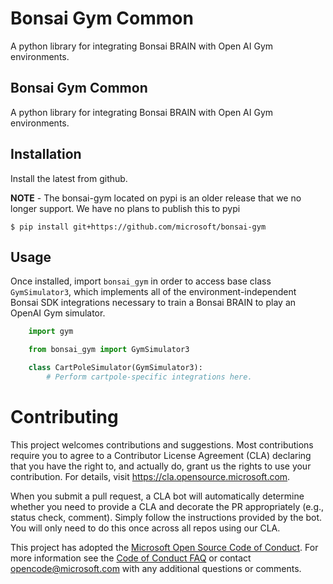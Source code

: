 # Bonsai Gym Common

A python library for integrating Bonsai BRAIN with Open AI Gym environments.

## Bonsai Gym Common

A python library for integrating Bonsai BRAIN with Open AI Gym environments.

## Installation

Install the latest from github.

**NOTE** - The bonsai-gym located on pypi is an older release that we no longer support. We have no plans to publish this to pypi

`$ pip install git+https://github.com/microsoft/bonsai-gym`

## Usage

Once installed, import `bonsai_gym` in order to access
base class `GymSimulator3`, which implements all of the
environment-independent Bonsai SDK integrations necessary to
train a Bonsai BRAIN to play an OpenAI Gym simulator.

```python
    import gym

    from bonsai_gym import GymSimulator3

    class CartPoleSimulator(GymSimulator3):
        # Perform cartpole-specific integrations here.
```

# Contributing

This project welcomes contributions and suggestions. Most contributions require you to agree to a
Contributor License Agreement (CLA) declaring that you have the right to, and actually do, grant us
the rights to use your contribution. For details, visit https://cla.opensource.microsoft.com.

When you submit a pull request, a CLA bot will automatically determine whether you need to provide
a CLA and decorate the PR appropriately (e.g., status check, comment). Simply follow the instructions
provided by the bot. You will only need to do this once across all repos using our CLA.

This project has adopted the [Microsoft Open Source Code of Conduct](https://opensource.microsoft.com/codeofconduct/).
For more information see the [Code of Conduct FAQ](https://opensource.microsoft.com/codeofconduct/faq/) or
contact [opencode@microsoft.com](mailto:opencode@microsoft.com) with any additional questions or comments.
